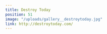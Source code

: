 ```yaml
---
title: Destroy Today
position: 51
image: "/uploads/gallery__destroytoday.jpg"
link: http://destroytoday.com/
---
```


